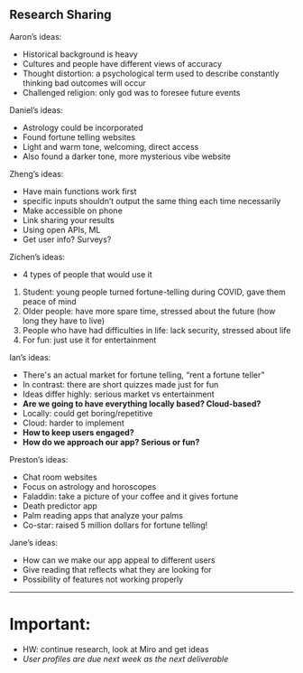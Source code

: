## Research Sharing
Aaron’s ideas:
* Historical background is heavy
* Cultures and people have different views of accuracy
* Thought distortion: a psychological term used to describe constantly thinking bad outcomes will occur
* Challenged religion: only god was to foresee future events

Daniel’s ideas: 
* Astrology could be incorporated
* Found fortune telling websites
* Light and warm tone, welcoming, direct access
* Also found a darker tone, more mysterious vibe website

Zheng’s ideas:
* Have main functions work first
* specific inputs shouldn’t output the same thing each time necessarily
* Make accessible on phone
* Link sharing your results
* Using open APIs, ML
* Get user info? Surveys?

Zichen’s ideas:
* 4 types of people that would use it
1. Student: young people turned fortune-telling during COVID, gave them peace of mind
2. Older people: have more spare time, stressed about the future (how long they have to live)
3. People who have had difficulties in life: lack security, stressed about life
4. For fun: just use it for entertainment

Ian’s ideas:
* There's an actual market for fortune telling, “rent a fortune teller”
* In contrast: there are short quizzes made just for fun
* Ideas differ highly: serious market vs entertainment
* **Are we going to have everything locally based? Cloud-based?**
* Locally: could get boring/repetitive
* Cloud: harder to implement
* **How to keep users engaged?**
* **How do we approach our app? Serious or fun?**

Preston’s ideas:
* Chat room websites
* Focus on astrology and horoscopes
* Faladdin: take a picture of your coffee and it gives fortune
* Death predictor app
* Palm reading apps that analyze your palms
* Co-star: raised 5 million dollars for fortune telling!

Jane’s ideas:
* How can we make our app appeal to different users
* Give reading that reflects what they are looking for
* Possibility of features not working properly

---
# Important:
* HW: continue research, look at Miro and get ideas
* *User profiles are due next week as the next deliverable*

